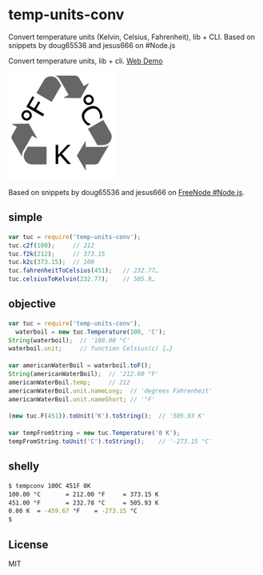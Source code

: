 ﻿
<!--#echo json="package.json" key="name" underline="=" -->
temp-units-conv
===============
<!--/#echo -->

<!--#echo json="package.json" key="description" -->
Convert temperature units (Kelvin, Celsius, Fahrenheit), lib + CLI. Based on
snippets by doug65536 and jesus666 on #Node.js
<!--/#echo -->

Convert temperature units, lib + cli.
[Web Demo](https://mk-pmb.github.io/temp-units-conv-node/tempconv.web.html)

![unit conversions](https://github.com/mk-pmb/temp-units-conv-node/raw/master/img/units-rccl-215px.png)

Based on snippets by doug65536 and jesus666 on [FreeNode #Node.js](irc://irc.freenode.net/Node.js).


simple
------

```javascript
var tuc = require('temp-units-conv');
tuc.c2f(100);     // 212
tuc.f2k(212);     // 373.15
tuc.k2c(373.15);  // 100
tuc.fahrenheitToCelsius(451);   // 232.77…
tuc.celsiusToKelvin(232.77);    // 505.9…
```

objective
---------

```javascript
var tuc = require('temp-units-conv'),
  waterboil = new tuc.Temperature(100, 'C');
String(waterboil);  // '100.00 °C'
waterboil.unit;     // function Celsius(c) {…}

var americanWaterBoil = waterboil.toF();
String(americanWaterBoil);  // '212.00 °F'
americanWaterBoil.temp;     // 212
americanWaterBoil.unit.nameLong;  // 'degrees Fahrenheit'
americanWaterBoil.unit.nameShort; // '°F'

(new tuc.F(451)).toUnit('K').toString();  // '505.93 K'

var tempFromString = new tuc.Temperature('0 K');
tempFromString.toUnit('C').toString();    // '-273.15 °C'
```

shelly
------

```bash
$ tempconv 100C 451F 0K
100.00 °C       = 212.00 °F     = 373.15 K
451.00 °F       = 232.78 °C     = 505.93 K
0.00 K  = -459.67 °F    = -273.15 °C
$
```





<!--#toc stop="scan" -->


License
-------
<!--#echo json="package.json" key=".license" -->
MIT
<!--/#echo -->
